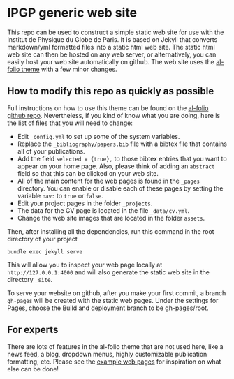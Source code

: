 # IPGP generic web site

This repo can be used to construct a simple static web site for use with the Institut de Physique du Globe de Paris. It is based on Jekyll that converts markdown/yml formatted files into a static html web site. The static html web site can then be hosted on any web server, or alternatively, you can easily host your web site automatically on github. The web site uses the [al-folio theme](https://github.com/alshedivat/al-folio) with a few minor changes.

## How to modify this repo as quickly as possible

Full instructions on how to use this theme can be found on the [al-folio github repo](https://github.com/alshedivat/al-folio). Nevertheless, if you kind of know what you are doing, here is the list of files that you will need to change:

* Edit `_config.yml` to set up some of the system variables.
* Replace the `_bibliography/papers.bib` file with a bibtex file that contains all of your publications.
* Add the field `selected = {true},` to those bibtex entries that you want to appear on your home page. Also, please think of adding an `abstract` field so that this can be clicked on your web site.
* All of the main content for the web pages is found in the `_pages` directory. You can enable or disable each of these pages by setting the variable `nav:` to `true` or `false`.
* Edit your project pages in the folder `_projects`.
* The data for the CV page is located in the file `_data/cv.yml`.
* Change the web site images that are located in the folder `assets`.

Then, after installing all the dependencies, run this command in the root directory of your project
```
bundle exec jekyll serve
```
This will allow you to inspect your web page locally at `http://127.0.0.1:4000` and will also generate the static web site in the directory `_site`.

To serve your website on github, after you make your first commit, a branch `gh-pages` will be created with the static web pages. Under the settings for Pages, choose the Build and deployment branch to be gh-pages/root.

## For experts

There are lots of features in the al-folio theme that are not used here, like a news feed, a blog, dropdown menus, highly customizable publication formatting, etc. Please see the [example web pages](https://github.com/alshedivat/al-folio) for inspiration on what else can be done!
